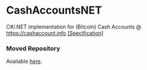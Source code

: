 # CashAccountsNET
C#/.NET implementation for (Bitcoin) Cash Accounts @ https://cashaccount.info 
[[Specification]](https://gitlab.com/cash-accounts/specification/blob/master/SPECIFICATION.md)

### Moved Repository
Available [here](https://github.com/timothy-jg/CashAccountsNET).

